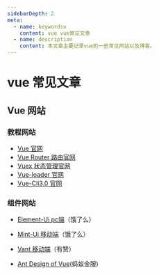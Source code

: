 ```yaml
---
sidebarDepth: 2
meta:
  - name: keywordsv
    content: vue vue常见文章
  - name: description
    content: 本文章主要记录vue的一些常见网站以及博客。
---
```


# vue 常见文章


## Vue 网站

### 教程网站

- [Vue 官网](https://cn.vuejs.org/v2/guide/installation.html)
- [Vue Router 路由官网](https://router.vuejs.org/zh/)
- [Vuex 状态管理官网](https://vuex.vuejs.org/zh/)
- [Vue-loader 官网](https://vue-loader-v14.vuejs.org/zh-cn/)
- [Vue-Cli3.0 官网](https://cli.vuejs.org/zh/guide/)

### 组件网站

- [Element-Ui pc端](http://element.eleme.io/#/zh-CN/component/installation)（饿了么）
- [Mint-Ui 移动端](https://mint-ui.github.io/#!/zh-cn)（饿了么）

- [Vant 移动端](https://youzan.github.io/vant/#/zh-CN/tabbar)（有赞）

- [Ant Design of Vue](https://vuecomponent.github.io/ant-design-vue/docs/vue/introduce-cn/)(蚂蚁金服)